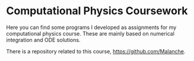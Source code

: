 # Computational Physics Coursework
Here you can find some programs I developed as assignments for my computational physics course.
These are mainly based on numerical integration and ODE solutions. 

There is a repository related to this course, https://github.com/Malanche.
